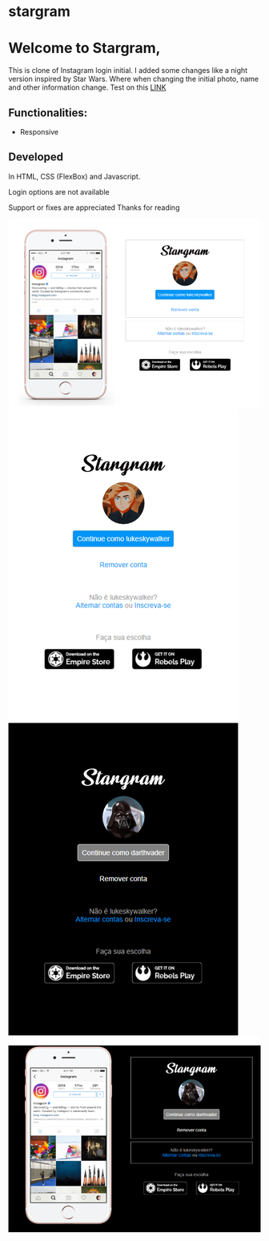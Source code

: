 # stargram
# Welcome to Stargram, 
This is clone of Instagram login initial.
I added some changes like a night version inspired by Star Wars. Where when changing the initial photo, name and other information change.
Test on this [LINK](https://felipeaguiarn.github.io/stargram/)

## Functionalities:
- Responsive




## Developed 
In HTML, CSS (FlexBox) and Javascript.

Login options are not available

Support or fixes are appreciated
Thanks for reading


![Image of WebPage-1](https://raw.githubusercontent.com/felipeaguiarn/stargram/master/print1.png)
![Image of WebPage-2](https://raw.githubusercontent.com/felipeaguiarn/stargram/master/print2.png)
![Image of WebPage-4](https://raw.githubusercontent.com/felipeaguiarn/stargram/master/print4.png)
![Image of WebPage-3](https://raw.githubusercontent.com/felipeaguiarn/stargram/master/print3.png)

